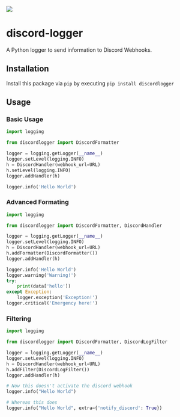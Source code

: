 [![](https://img.shields.io/pypi/v/discordlogger.svg)](https://pypi.org/project/discordlogger/)

# discord-logger
A Python logger to send information to Discord Webhooks.

## Installation
Install this package via `pip` by executing `pip install discordlogger`

## Usage

### Basic Usage

```python
import logging

from discordlogger import DiscordFormatter

logger = logging.getLogger(__name__)
logger.setLevel(logging.INFO)
h = DiscordHandler(webhook_url=URL)
h.setLevel(logging.INFO)
logger.addHandler(h)

logger.info('Hello World')
```

### Advanced Formating

```python
import logging

from discordlogger import DiscordFormatter, DiscordHandler

logger = logging.getLogger(__name__)
logger.setLevel(logging.INFO)
h = DiscordHandler(webhook_url=URL)
h.addFormatter(DiscordFormatter())
logger.addHandler(h)

logger.info('Hello World')
logger.warning('Warning!')
try:
    print(data['hello'])
except Exception:
    logger.exception('Exception!')
logger.critical('Emergency here!')
```

### Filtering

```python
import logging

from discordlogger import DiscordFormatter, DiscordLogFilter

logger = logging.getLogger(__name__)
logger.setLevel(logging.INFO)
h = DiscordHandler(webhook_url=URL)
h.addFilter(DiscordLogFilter())
logger.addHandler(h)

# Now this doesn't activate the discord webhook
logger.info("Hello World")

# Whereas this does
logger.info("Hello World", extra={'notify_discord': True})
```
